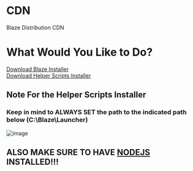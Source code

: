 # CDN
Blaze Distribution CDN

# What Would You Like to Do?

<a href="https://github.com/Trail-Blaze/cdn/raw/main/blazelauncher_0.0.1_rs_preview.exe">Download Blaze Installer</a><br/>
<a href="https://github.com/Trail-Blaze/cdn/raw/main/HelperScripts.exe">Download Helper Scripts Installer</a>

## Note For the Helper Scripts Installer
### Keep in mind to **ALWAYS SET** the path to the indicated path below (C:\Blaze\Launcher\)
![image](https://user-images.githubusercontent.com/34188635/142510328-e5450943-dc03-47a5-8cae-7fb835d540af.png)

## ALSO MAKE SURE TO HAVE [NODEJS](https://nodejs.org) INSTALLED!!!
